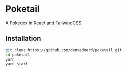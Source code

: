# Poketail

A Pokedex in React and TailwindCSS.

## Installation
```sh
git clone https://github.com/dentednerd/poketail.git
cd poketail
yarn
yarn start
```
